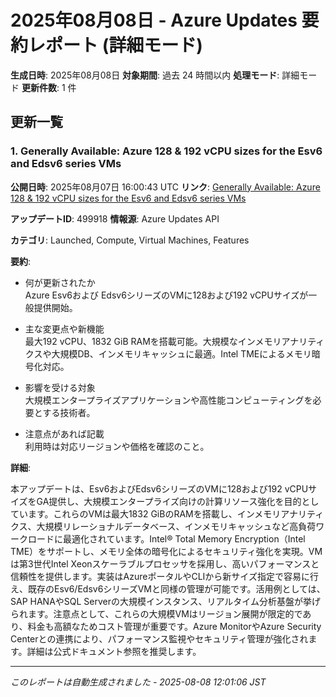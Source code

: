 # 2025年08月08日 - Azure Updates 要約レポート (詳細モード)

**生成日時**: 2025年08月08日
**対象期間**: 過去 24 時間以内
**処理モード**: 詳細モード
**更新件数**: 1 件

## 更新一覧

### 1. Generally Available: Azure 128 & 192 vCPU sizes for the Esv6 and Edsv6 series VMs

**公開日時**: 2025年08月07日 16:00:43 UTC
**リンク**: [Generally Available: Azure 128 & 192 vCPU sizes for the Esv6 and Edsv6 series VMs](https://azure.microsoft.com/updates?id=499918)

**アップデートID**: 499918
**情報源**: Azure Updates API

**カテゴリ**: Launched, Compute, Virtual Machines, Features

**要約**:

- 何が更新されたか  
Azure Esv6および Edsv6シリーズのVMに128および192 vCPUサイズが一般提供開始。

- 主な変更点や新機能  
最大192 vCPU、1832 GiB RAMを搭載可能。大規模なインメモリアナリティクスや大規模DB、インメモリキャッシュに最適。Intel TMEによるメモリ暗号化対応。

- 影響を受ける対象  
大規模エンタープライズアプリケーションや高性能コンピューティングを必要とする技術者。

- 注意点があれば記載  
利用時は対応リージョンや価格を確認のこと。

**詳細**:

本アップデートは、Esv6およびEdsv6シリーズのVMに128および192 vCPUサイズをGA提供し、大規模エンタープライズ向けの計算リソース強化を目的としています。これらのVMは最大1832 GiBのRAMを搭載し、インメモリアナリティクス、大規模リレーショナルデータベース、インメモリキャッシュなど高負荷ワークロードに最適化されています。Intel® Total Memory Encryption（Intel TME）をサポートし、メモリ全体の暗号化によるセキュリティ強化を実現。VMは第3世代Intel Xeonスケーラブルプロセッサを採用し、高いパフォーマンスと信頼性を提供します。実装はAzureポータルやCLIから新サイズ指定で容易に行え、既存のEsv6/Edsv6シリーズVMと同様の管理が可能です。活用例としては、SAP HANAやSQL Serverの大規模インスタンス、リアルタイム分析基盤が挙げられます。注意点として、これらの大規模VMはリージョン展開が限定的であり、料金も高額なためコスト管理が重要です。Azure MonitorやAzure Security Centerとの連携により、パフォーマンス監視やセキュリティ管理が強化されます。詳細は公式ドキュメント参照を推奨します。

---


*このレポートは自動生成されました - 2025-08-08 12:01:06 JST*